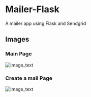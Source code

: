 # Mailer-Flask
A mailer app using Flask and Sendgrid

## Images

### Main Page

 ![image_text](https://github.com/vicentperezv/Mailer-Flask/blob/main/img/Opera%20Instantánea_2022-08-30_120526_127.0.0.1.png)

### Create a mail Page

 ![image_text](https://github.com/vicentperezv/Mailer-Flask/blob/main/img/Opera%20Instantánea_2022-08-30_120550_127.0.0.1.png)
